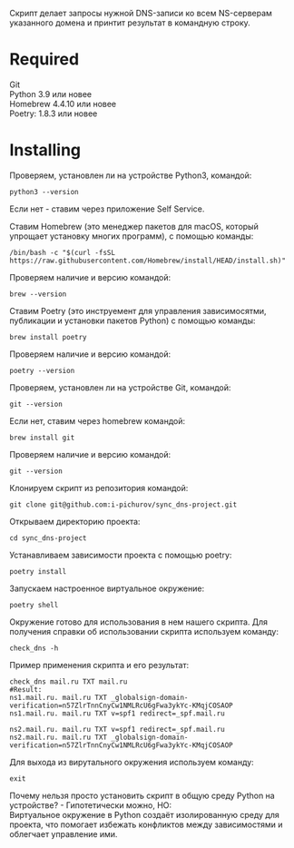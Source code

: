 Скрипт делает запросы нужной DNS-записи ко всем NS-серверам указанного домена и принтит результат в командную строку.

# Required

Git  
Python 3.9 или новее  
Homebrew 4.4.10 или новее  
Poetry: 1.8.3 или новее  
    
# Installing

Проверяем, установлен ли на устройстве Python3, командой:
    
    python3 --version
Если нет - ставим через приложение Self Service.

Ставим Homebrew (это менеджер пакетов для macOS, который упрощает установку многих программ), с помощью команды:

    /bin/bash -c "$(curl -fsSL https://raw.githubusercontent.com/Homebrew/install/HEAD/install.sh)"
Проверяем наличие и версию командой:
    
    brew --version

Ставим Poetry (это инструемент для управления зависимосятми, публикации и установки пакетов Python) с помощью команды:

    brew install poetry
Проверяем наличие и версию командой:

    poetry --version

Проверяем, установлен ли на устройстве Git, командой:
    
    git --version
Если нет, ставим через homebrew командой:

    brew install git
Проверяем наличие и версию командой:
    
    git --version

Клонируем скрипт из репозитория командой:

    git clone git@github.com:i-pichurov/sync_dns-project.git

Открываем директорию проекта:
    
    cd sync_dns-project

Устанавливаем зависимости проекта с помощью poetry:
    
    poetry install

Запускаем настроенное виртуальное окружение:
    
    poetry shell

Окружение готово для использования в нем нашего скрипта. Для получения справки об использовании скрипта используем команду:
    
    check_dns -h

Пример применения скрипта и его результат:

    check_dns mail.ru TXT mail.ru
    #Result:
    ns1.mail.ru. mail.ru TXT _globalsign-domain-verification=n57ZlrTnnCnyCw1NMLRcU6gFwa3ykYc-KMqjCOSAOP
    ns1.mail.ru. mail.ru TXT v=spf1 redirect=_spf.mail.ru
    
    ns2.mail.ru. mail.ru TXT v=spf1 redirect=_spf.mail.ru
    ns2.mail.ru. mail.ru TXT _globalsign-domain-verification=n57ZlrTnnCnyCw1NMLRcU6gFwa3ykYc-KMqjCOSAOP

Для выхода из вирутального окружения используем команду:
    
    exit

Почему нельзя просто установить скрипт в общую среду Python на устройстве? - Гипотетически можно, НО:  
Виртуальное окружение в Python создаёт изолированную среду для проекта, что помогает избежать конфликтов между зависимостями и облегчает управление ими.
